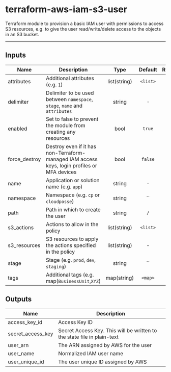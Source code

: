 # terraform-aws-iam-s3-user

Terraform module to provision a basic IAM user with permissions to access S3 resources, e.g. to give the user read/write/delete access to the objects in an S3 bucket.

---

## Inputs

| Name | Description | Type | Default | Required |
|------|-------------|:----:|:-----:|:-----:|
| attributes | Additional attributes (e.g. `1`) | list(string) | `<list>` | no |
| delimiter | Delimiter to be used between `namespace`, `stage`, `name` and `attributes` | string | `-` | no |
| enabled | Set to false to prevent the module from creating any resources | bool | `true` | no |
| force_destroy | Destroy even if it has non-Terraform-managed IAM access keys, login profiles or MFA devices | bool | `false` | no |
| name | Application or solution name (e.g. `app`) | string | - | yes |
| namespace | Namespace (e.g. `cp` or `cloudposse`) | string | `` | no |
| path | Path in which to create the user | string | `/` | no |
| s3_actions | Actions to allow in the policy | list(string) | `<list>` | no |
| s3_resources | S3 resources to apply the actions specified in the policy | list(string) | - | yes |
| stage | Stage (e.g. `prod`, `dev`, `staging`) | string | `` | no |
| tags | Additional tags (e.g. map(`BusinessUnit`,`XYZ`) | map(string) | `<map>` | no |

## Outputs

| Name | Description |
|------|-------------|
| access_key_id | Access Key ID |
| secret_access_key | Secret Access Key. This will be written to the state file in plain-text |
| user_arn | The ARN assigned by AWS for the user |
| user_name | Normalized IAM user name |
| user_unique_id | The user unique ID assigned by AWS |